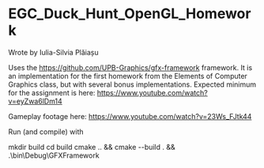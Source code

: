 # EGC_Duck_Hunt_OpenGL_Homework

Wrote by Iulia-Silvia Plăiașu

Uses the https://github.com/UPB-Graphics/gfx-framework framework. It is an implementation for the first homework
from the Elements of Computer Graphics class, but with several bonus implementations. Expected minimum for the
assignment is here: https://www.youtube.com/watch?v=eyZwa6lDm14

Gameplay footage here: https://www.youtube.com/watch?v=23Ws_FJtk44

Run (and compile) with

mkdir build
cd build
cmake .. && cmake --build . && .\bin\Debug\GFXFramework
